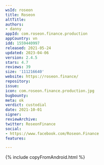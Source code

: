 ```yaml
---
wsId: roseon
title: Roseon
altTitle: 
authors:
- danny
appId: com.roseon.finance.production
appCountry: vn
idd: 1559440997
released: 2021-05-24
updated: 2023-04-06
version: 2.4.5
stars: 4.7
reviews: 39
size: '111216640'
website: https://roseon.finance/
repository: 
issue: 
icon: com.roseon.finance.production.jpg
bugbounty: 
meta: ok
verdict: custodial
date: 2021-10-01
signer: 
reviewArchive: 
twitter: RoseonFinance
social:
- https://www.facebook.com/Roseon.Finance
features: 

---
```


{% include copyFromAndroid.html %}
